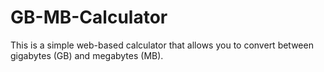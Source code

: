 # GB-MB-Calculator
This is a simple web-based calculator that allows you to convert between gigabytes (GB) and megabytes (MB). 
